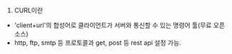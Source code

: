 1. CURL이란  
- 'client+url'의 합성어로 클라이언트가 서버와 통신할 수 있는 명령어 툴(무료 오픈소스)
- http, ftp, smtp 등 프로토콜과 get, post 등 rest api 설정 가능.